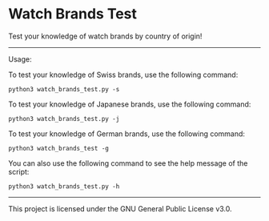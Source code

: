 # Watch Brands Test

Test your knowledge of watch brands by country of origin!

***

Usage:

To test your knowledge of Swiss brands, use the following command:

```python3 watch_brands_test.py -s```

To test your knowledge of Japanese brands, use the following command:

```python3 watch_brands_test.py -j```

To test your knowledge of German brands, use the following command:

```python3 watch_brands_test -g```

You can also use the following command to see the help message of the script:

```python3 watch_brands_test.py -h```

***

This project is licensed under the GNU General Public License v3.0.
